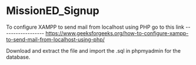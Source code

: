 # MissionED_Signup
To configure XAMPP to send mail from localhost using PHP go to this link ------------------
https://www.geeksforgeeks.org/how-to-configure-xampp-to-send-mail-from-localhost-using-php/

Download and extract the file and import the .sql in phpmyadmin for the database. 
